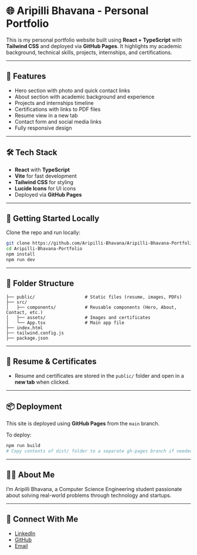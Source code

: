 

# 🌐 Aripilli Bhavana - Personal Portfolio

This is my personal portfolio website built using **React + TypeScript** with **Tailwind CSS** and deployed via **GitHub Pages**. It highlights my academic background, technical skills, projects, internships, and certifications.

---

## 📌 Features

- Hero section with photo and quick contact links  
- About section with academic background and experience  
- Projects and internships timeline  
- Certifications with links to PDF files  
- Resume view in a new tab  
- Contact form and social media links  
- Fully responsive design

---

## 🛠️ Tech Stack

- **React** with **TypeScript**
- **Vite** for fast development
- **Tailwind CSS** for styling
- **Lucide Icons** for UI icons
- Deployed via **GitHub Pages**

---

## 🚀 Getting Started Locally

Clone the repo and run locally:

```bash
git clone https://github.com/Aripilli-Bhavana/Aripilli-Bhavana-Portfolio.git
cd Aripilli-Bhavana-Portfolio
npm install
npm run dev
````

---

## 📁 Folder Structure

```
├── public/                   # Static files (resume, images, PDFs)
├── src/
│   ├── components/           # Reusable components (Hero, About, Contact, etc.)
│   ├── assets/               # Images and certificates
│   └── App.tsx               # Main app file
├── index.html
├── tailwind.config.js
├── package.json
```

---

## 📄 Resume & Certificates

* Resume and certificates are stored in the `public/` folder and open in a **new tab** when clicked.

---

## 📦 Deployment

This site is deployed using **GitHub Pages** from the `main` branch.

To deploy:

```bash
npm run build
# Copy contents of dist/ folder to a separate gh-pages branch if needed
```

---

## 🙋‍♀️ About Me

I’m Aripilli Bhavana, a Computer Science Engineering student passionate about solving real-world problems through technology and startups.

---

## 🔗 Connect With Me

* [LinkedIn](https://www.linkedin.com/in/aripillibhavana/)
* [GitHub](https://github.com/Aripilli-Bhavana)
* [Email](mailto:aripilli.bhavanaa@gmail.com)
